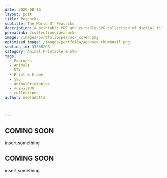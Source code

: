 ```yaml
---
date: 2020-08-15
layout: post
title: Peacocks
subtitle: The World Of Peacocks 
description: A printable PDF and cuttable SVG collection of digital files
permalink: /collections/peacocks
image: /images/portfolio/peacock_cover.png
optimized_image: /images/portfolio/peacock_thumbnail.png
section_id: 33360208
category: Animal Printable & SVG
tags:
  - Peacocks
  - Animals
  - DIY
  - Print & Frame
  - SVG
  - AnimalPrintables
  - AnimalSVG
  - collections
author: neeradatta



---
```


## COMING SOON

insert something

## COMING SOON

insert something 
